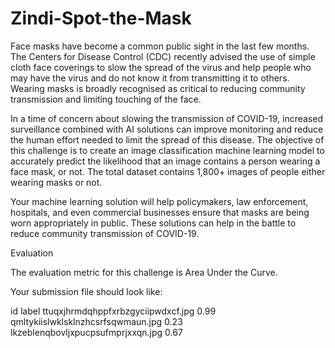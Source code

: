 # Zindi-Spot-the-Mask
Face masks have become a common public sight in the last few months. The Centers for Disease Control (CDC) recently advised the use of simple cloth face coverings to slow the spread of the virus and help people who may have the virus and do not know it from transmitting it to others. Wearing masks is broadly recognised as critical to reducing community transmission and limiting touching of the face.

In a time of concern about slowing the transmission of COVID-19, increased surveillance combined with AI solutions can improve monitoring and reduce the human effort needed to limit the spread of this disease. The objective of this challenge is to create an image classification machine learning model to accurately predict the likelihood that an image contains a person wearing a face mask, or not. The total dataset contains 1,800+ images of people either wearing masks or not.

Your machine learning solution will help policymakers, law enforcement, hospitals, and even commercial businesses ensure that masks are being worn appropriately in public. These solutions can help in the battle to reduce community transmission of COVID-19.

Evaluation

The evaluation metric for this challenge is Area Under the Curve.

Your submission file should look like:

id                                    label
ttuqxjhrmdqhppfxrbzgyciipwdxcf.jpg     0.99
qmltykiislwklsklnzhcsrfsqwmaun.jpg     0.23
lkzeblenqbovljxpucpsufmprjxxqn.jpg     0.67
